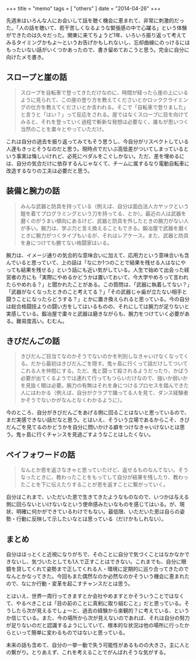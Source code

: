+++
title = "memo"
tags = [ "others" ]
date = "2014-04-26"
+++

先週末はいろんな人にお会いして話を聴く機会に恵まれて、非常に刺激的だった。「人の話を聴いて、若干苦しくなるような緊張感の中で心躍る」という体験ができたのは久々だった。関東に来てちょうど1年、いろいろ振り返って考えてみるタイミングかもよ〜というお告げかもしれないし、忘却曲線にのっけるにはもったいない話がいくつかあったので、書き留めておこうと思う。完全に自分に向けたメモ書き。

<!--more-->

## スロープと崖の話

> スロープを自転車で登ってきただけなのに、時間が経ったら崖の上にいるように見られて、この崖の登り方を教えてくださいとかロッククライミングの仕方を教えてくださいとか言われる。そこで「自転車で登りました」と言うと「はい？」って反応をされる。崖ではなくスロープに目を向けてみると、それを登っていく過程で斬新な発想は必要なく、誰もが思いつく当然のことを粛々とやっていただけ。

これは自分の過去を振り返ってみてもそう思うし、今自分がリスペクトしている人達もきっとそうなのだと思う。現時点でだいぶ高低差がついてしまっているという事実は悔しいけれど、必死にペダルをこぐしかない。ただ、差を埋めるには、自分の気合だけに依存するんじゃなくて、チームに属するなり電動自転車に改造するなりの工夫は必要だと思う。

## 装備と腕力の話

> みんな武器と防具を持っている（例えば、自分は面白法人カヤックという鎧を着てプログラミングという刀を持ってる、とか）。最近の人は武器を磨くのがうまい傾向にあるけど、武器と防具を外したときの腕力がない人が多い。腕力は、学ぶ力と言え換えることもできる。鍛冶屋で武器を磨くときに腕力がつくタイプもいるが、それはレアケース。また、武器と防具を身につけても勝てない格闘家はいる。

腕力は、イメージ通りの気合的な意味合いに加えて、応用力という意味合いも含んでいると思っていて、上の話は「なにか1つのことで結果を残せる人はなにやっても結果を残せる」という話にも近い気がしている。人生で始めて出会った経営者の方にも「実際にやめるかどうかは置いておいて、今大学やめろって言われたらやめれる？」と聞かれたことがある。この質問は、「武器に執着してない？」「武器がなくなったときのこと考えてる？」「その武器じゃ歯が立たない相手と闘うことになったらどうする？」とかに置き換えられると思っている。今の自分は総合格闘技よりの闘い方をしてはいるものの、それにしては腕力が足りないと実感している。鍛冶屋で粛々と武器は磨きながらも、腕力をつけていく必要がある。難易度高い。むむん。

## きびだんごの話

> きびだんご目当てなのかそうでないのかを判別しなきゃいけなくなってくる。だから最初はきびだんごを隠す。鬼ヶ島に行くって話だけしてついてこれる人を仲間にする。ただ、鬼と闘って殺されるようだったり、かばう必要が出てくるようでは連れて行ってもつらいだけなので、強いか弱いかを見抜く眼は必要。腕力の有無はそれを身につけるプロセスを踏んできた人にはわかる（例えば、自分がクラブで踊ってる人を見て、ダンス経験者かそうでないかがなんとなくわかるように）。

今のところ、自分がきびだんごをあげる側に回ることはないと思っているので、まだ実感できない話だなと思う。とはいえ、そういう立場であるからこそ、きびだんごを見てるのかどうかを自分に問いかける癖をつけなきゃいけないとは思う。鬼ヶ島に行くチャンスを見過ごすようなことはしたくない。

## ペイフォワードの話

> なんとか恩を返さなきゃと思っていたけど、返せるものなんてない。そうなったときに、教わったことをもってして自分が結果を残したり、教わったことを下に伝えたりすることが恩を返すことに繋がっていく。

自分はこれまで、いただいた恩で生きてきたようなものなので、いつかは与える側に回らないといけないなという使命感みたいなものを感じてはいる。が、現状、明確に何かができているわけでもない。最低限、いただいた恩は自らの姿勢・行動に反映して示したいなとは思っている（だけかもしれない）。

## まとめ

自分はほっとくと近視になりがちで、そのことに自分で気づくことはなかなかできないし、気づいたとしても1人で正すことはできない。これまでも、自分に眼鏡を貸してくれて姿勢まで正してくれる人・環境に定期的に巡り合ってきたのでなんとかなってきた。今回もまた偶然なのか必然なのかそういう機会に恵まれたので、なにか行動・変革を起こすチャンスだとは思う。

とはいえ、世界一周行ってきますとか会社やめますとかそういうことではなくて、やるべきことは「目の前のことに真剣に取り組むこと」だと思っている。そうしたら次が見えるでしょ〜と、過去の経験から楽観的？に考えている、というか信じている。また、今の場所から次が見えないのであれば、それは自分の努力が足りないのだと認識するようにしていて、根本的な状況は他の場所に行ったからといって簡単に変わるものではないと思っている。

未来の話も含めて、自分の一挙一動で失う可能性があるものの大きさ。主に人との繋がり。とりあえず、これを考えることでがんばれそうな気がする。
